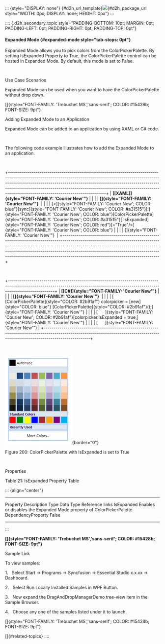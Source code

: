 ::: {style="DISPLAY: none"}
[](ms-xhelp:///?Id=d2h_url_template){#d2h_url_template}![](!package_url!){#d2h_package_url style="WIDTH: 0px; DISPLAY: none; HEIGHT: 0px"}
:::

:::: {.d2h_secondary_topic style="PADDING-BOTTOM: 10pt; MARGIN: 0pt; PADDING-LEFT: 0pt; PADDING-RIGHT: 0pt; PADDING-TOP: 0pt"}
#### Expanded Mode {#expanded-mode style="tab-stops: 0pt"}

Expanded Mode allows you to pick colors from the ColorPickerPalette. By setting IsExpanded Property to True, the ColorPickerPalette control can be hosted in Expanded Mode. By default, this mode is set to False.

 

Use Case Scenarios

Expanded Mode can be used when you want to have the ColorPickerPalette without drop down.

[]{style="FONT-FAMILY: 'Trebuchet MS','sans-serif'; COLOR: #15428b; FONT-SIZE: 9pt"} 

Adding Expanded Mode to an Application

Expanded Mode can be added to an application by using XAML or C# code.

 

The following code example illustrates how to add the Expanded Mode to an application.

 

+-------------------------------------------------------------------------------------------------------------------------------------------------------------------------------------------------------------------------------------------------------------------------------------------------------------------------------------------------------------------------+
| **[\[XAML\]]{style="FONT-FAMILY: 'Courier New'"}**                                                                                                                                                                                                                                                                                                                      |
|                                                                                                                                                                                                                                                                                                                                                                         |
| **[]{style="FONT-FAMILY: 'Courier New'"}**                                                                                                                                                                                                                                                                                                                              |
|                                                                                                                                                                                                                                                                                                                                                                         |
| [\<]{style="FONT-FAMILY: 'Courier New'; COLOR: blue"}[sync]{style="FONT-FAMILY: 'Courier New'; COLOR: #a31515"}[:]{style="FONT-FAMILY: 'Courier New'; COLOR: blue"}[ColorPickerPalette]{style="FONT-FAMILY: 'Courier New'; COLOR: #a31515"}[ IsExpanded]{style="FONT-FAMILY: 'Courier New'; COLOR: red"}[=\"True\"/\>]{style="FONT-FAMILY: 'Courier New'; COLOR: blue"} |
|                                                                                                                                                                                                                                                                                                                                                                         |
| []{style="FONT-FAMILY: 'Courier New'"}                                                                                                                                                                                                                                                                                                                                  |
+-------------------------------------------------------------------------------------------------------------------------------------------------------------------------------------------------------------------------------------------------------------------------------------------------------------------------------------------------------------------------+

 

+-----------------------------------------------------------------------------------------------------------------------------------------------------------------------------------+
| **[\[C#\]]{style="FONT-FAMILY: 'Courier New'"}**                                                                                                                                  |
|                                                                                                                                                                                   |
| **[]{style="FONT-FAMILY: 'Courier New'"}**                                                                                                                                        |
|                                                                                                                                                                                   |
| [      [ColorPickerPalette]{style="COLOR: #2b91af"} colorpicker = [new]{style="COLOR: blue"} [ColorPickerPalette]{style="COLOR: #2b91af"}();]{style="FONT-FAMILY: 'Courier New'"} |
|                                                                                                                                                                                   |
| [      ]{style="FONT-FAMILY: 'Courier New'; COLOR: #2b91af"}[colorpicker.IsExpanded = true;]{style="FONT-FAMILY: 'Courier New'"}                                                  |
|                                                                                                                                                                                   |
| [      ]{style="FONT-FAMILY: 'Courier New'"}                                                                                                                                      |
+-----------------------------------------------------------------------------------------------------------------------------------------------------------------------------------+

 

![](ImagesExt/image30_199.png){border="0"}

Figure 200: ColorPickerPalette with IsExpanded is set to True

 

Properties

Table 21: IsExpanded Property Table

::: {align="center"}
  ------------ ---------------------------------------------------------------------- -------------------- ----------- -----------------
  Property     Description                                                            Type                 Data Type   Reference links
  IsExpanded   Enables or disables the Expanded Mode property of ColorPickerPalette   DependencyProperty   False       
  ------------ ---------------------------------------------------------------------- -------------------- ----------- -----------------
:::

**[]{style="FONT-FAMILY: 'Trebuchet MS','sans-serif'; COLOR: #15428b; FONT-SIZE: 9pt"}** 

Sample Link

To view samples:

1.   Select Start -\> Programs -\> Syncfusion -\> Essential Studio x.x.xx -\> Dashboard.

2.   Select Run Locally Installed Samples in WPF Button.

3.   Now expand the DragAndDropManagerDemo tree-view item in the Sample Browser.

4.   Choose any one of the samples listed under it to launch.

[]{style="FONT-FAMILY: 'Trebuchet MS','sans-serif'; COLOR: #15428b; FONT-SIZE: 9pt"} 

[]{#related-topics}
::::
